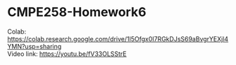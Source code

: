 # CMPE258-Homework6
Colab: https://colab.research.google.com/drive/1l5Ofgx0I7RGkDJsS69aBvgrYEXjl4YMN?usp=sharing <br>
Video link: https://youtu.be/fV33OLSStrE <br>
